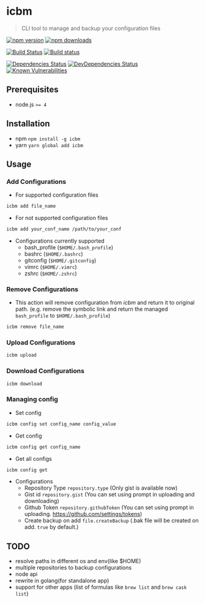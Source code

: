 # icbm

> CLI tool to manage and backup your configuration files

[![npm version](https://img.shields.io/npm/v/icbm.svg)](https://npmjs.org/package/icbm)
[![npm downloads](https://img.shields.io/npm/dm/icbm.svg)](https://npmjs.org/package/icbm)


[![Build Status](https://travis-ci.org/kimxogus/icbm.svg?branch=master)](https://travis-ci.org/kimxogus/icbm)
[![Build status](https://ci.appveyor.com/api/projects/status/1m7wtxfif2b1thh8/branch/master?svg=true)](https://ci.appveyor.com/project/kimxogus/icbm/branch/master)


[![Dependencies Status](https://david-dm.org/kimxogus/icbm/status.svg)](https://david-dm.org/kimxogus/icbm)
[![DevDependencies Status](https://david-dm.org/kimxogus/icbm/dev-status.svg)](https://david-dm.org/kimxogus/icbm?type=dev)
[![Known Vulnerabilities](https://snyk.io/test/github/kimxogus/icbm/badge.svg)](https://snyk.io/test/github/kimxogus/icbm)


## Prerequisites
- node.js  `>= 4`

## Installation
- npm `npm install -g icbm`
- yarn `yarn global add icbm`

## Usage

### Add Configurations
- For supported configuration files
```bash
icbm add file_name
```

- For not supported configuration files
```bash
icbm add your_conf_name /path/to/your_conf
```

- Configurations currently supported
  - bash_profile (`$HOME/.bash_profile`)
  - bashrc (`$HOME/.bashrc`)
  - gitconfig (`$HOME/.gitconfig`)
  - vimrc (`$HOME/.vimrc`)
  - zshrc (`$HOME/.zshrc`)

### Remove Configurations
- This action will remove configuration from *icbm* and return it to original path.
  (e.g. remove the symbolic link and return the managed `bash_profile` to `$HOME/.bash_profile`)
```bash
icbm remove file_name
```

### Upload Configurations
```bash
icbm upload
```

### Download Configurations
```bash
icbm download
```

### Managing config
- Set config
```bash
icbm config set config_name config_value
```

- Get config
```bash
icbm config get config_name
```

- Get all configs
```bash
icbm config get
```

- Configurations
  - Repository Type `repository.type` (Only gist is available now)
  - Gist id `repository.gist` (You can set using prompt in uploading and downloading)
  - Github Token `repository.githubToken` (You can set using prompt in uploading. https://github.com/settings/tokens)
  - Create backup on add `file.createBackup` (.bak file will be created on add. `true` by default.)


## TODO
- resolve paths in different os and env(like $HOME)
- multiple repositories to backup configurations
- node api
- rewrite in golang(for standalone app)
- support for other apps (list of formulas like `brew list` and `brew cask list`)
